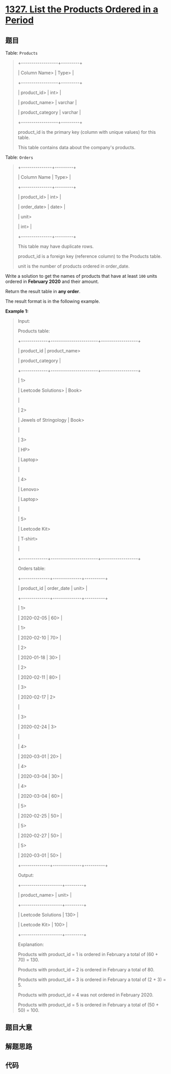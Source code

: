 # [1327. List the Products Ordered in a Period](https://leetcode.com/problems/list-the-products-ordered-in-a-period/)

## 题目

Table: `Products`

> 
> 
> 
> 
> 
> +------------------+---------+
> 
> | Column Name> 
>   | Type> 
> |
> 
> +------------------+---------+
> 
> | product_id> 
>    | int> 
>  |
> 
> | product_name> 
>  | varchar |
> 
> | product_category | varchar |
> 
> +------------------+---------+
> 
> product_id is the primary key (column with unique values) for this table.
> 
> This table contains data about the company's products.
> 
> 



Table: `Orders`

> 
> 
> 
> 
> 
> +---------------+---------+
> 
> | Column Name   | Type> 
> |
> 
> +---------------+---------+
> 
> | product_id> 
> | int> 
>  |
> 
> | order_date> 
> | date> 
> |
> 
> | unit> 
> > 
>   | int> 
>  |
> 
> +---------------+---------+
> 
> This table may have duplicate rows.
> 
> product_id is a foreign key (reference column) to the Products table.
> 
> unit is the number of products ordered in order_date.
> 
> 



Write a solution to get the names of products that have at least `100` units
ordered in **February 2020** and their amount.

Return the result table in **any order**.

The result format is in the following example.



**Example 1:**

> Input: 
> 
> Products table:
> 
> +-------------+-----------------------+------------------+
> 
> | product_id  | product_name> 
> > 
>   | product_category |
> 
> +-------------+-----------------------+------------------+
> 
> | 1> 
> > 
>    | Leetcode Solutions> 
> | Book> 
> > 
> > 
>  |
> 
> | 2> 
> > 
>    | Jewels of Stringology | Book> 
> > 
> > 
>  |
> 
> | 3> 
> > 
>    | HP> 
> > 
> > 
> > 
> > 
> | Laptop> 
> > 
>    |
> 
> | 4> 
> > 
>    | Lenovo> 
> > 
> > 
> > 
> | Laptop> 
> > 
>    |
> 
> | 5> 
> > 
>    | Leetcode Kit> 
> > 
>   | T-shirt> 
> > 
>   |
> 
> +-------------+-----------------------+------------------+
> 
> Orders table:
> 
> +--------------+--------------+----------+
> 
> | product_id   | order_date   | unit> 
>  |
> 
> +--------------+--------------+----------+
> 
> | 1> 
> > 
> > 
> | 2020-02-05   | 60> 
>    |
> 
> | 1> 
> > 
> > 
> | 2020-02-10   | 70> 
>    |
> 
> | 2> 
> > 
> > 
> | 2020-01-18   | 30> 
>    |
> 
> | 2> 
> > 
> > 
> | 2020-02-11   | 80> 
>    |
> 
> | 3> 
> > 
> > 
> | 2020-02-17   | 2> 
> > 
> |
> 
> | 3> 
> > 
> > 
> | 2020-02-24   | 3> 
> > 
> |
> 
> | 4> 
> > 
> > 
> | 2020-03-01   | 20> 
>    |
> 
> | 4> 
> > 
> > 
> | 2020-03-04   | 30> 
>    |
> 
> | 4> 
> > 
> > 
> | 2020-03-04   | 60> 
>    |
> 
> | 5> 
> > 
> > 
> | 2020-02-25   | 50> 
>    |
> 
> | 5> 
> > 
> > 
> | 2020-02-27   | 50> 
>    |
> 
> | 5> 
> > 
> > 
> | 2020-03-01   | 50> 
>    |
> 
> +--------------+--------------+----------+
> 
> Output: 
> 
> +--------------------+---------+
> 
> | product_name> 
>    | unit> 
> |
> 
> +--------------------+---------+
> 
> | Leetcode Solutions | 130> 
>  |
> 
> | Leetcode Kit> 
>    | 100> 
>  |
> 
> +--------------------+---------+
> 
> Explanation: 
> 
> Products with product_id = 1 is ordered in February a total of (60 + 70) = 130.
> 
> Products with product_id = 2 is ordered in February a total of 80.
> 
> Products with product_id = 3 is ordered in February a total of (2 + 3) = 5.
> 
> Products with product_id = 4 was not ordered in February 2020.
> 
> Products with product_id = 5 is ordered in February a total of (50 + 50) = 100.
> 
> 


## 题目大意

## 解题思路

## 代码

```javascript

```


